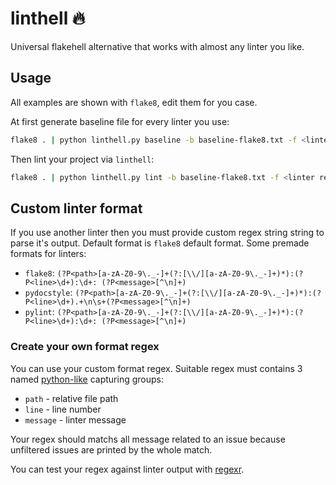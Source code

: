# linthell 🔥
Universal flakehell alternative that works with almost any linter you like.

## Usage
All examples are shown with `flake8`, edit them for you case.

At first generate baseline file for every linter you use:
```bash
flake8 . | python linthell.py baseline -b baseline-flake8.txt -f <linter regex>
```

Then lint your project via `linthell`:
```bash
flake8 . | python linthell.py lint -b baseline-flake8.txt -f <linter regex>
```

## Custom linter format
If you use another linter then you must provide custom regex string
string to parse it's output. Default format is `flake8` default format.
Some premade formats for linters:
- `flake8`: `(?P<path>[a-zA-Z0-9\._-]+(?:[\\/][a-zA-Z0-9\._-]+)*):(?P<line>\d+):\d+: (?P<message>[^\n]+)`
- `pydocstyle`: `(?P<path>[a-zA-Z0-9\._-]+(?:[\\/][a-zA-Z0-9\._-]+)*):(?P<line>\d+).+\n\s+(?P<message>[^\n]+)`
- `pylint`: `(?P<path>[a-zA-Z0-9\._-]+(?:[\\/][a-zA-Z0-9\._-]+)*):(?P<line>\d+):\d+: (?P<message>[^\n]+)`

### Create your own format regex
You can use your custom format regex. Suitable regex must
contains 3 named [python-like](https://docs.python.org/3/howto/regex.html#:~:text=The%20syntax%20for%20a%20named%20group%20is%20one%20of%20the%20Python%2Dspecific%20extensions%3A%20(%3FP%3Cname%3E...).%20name%20is%2C%20obviously%2C%20the%20name%20of%20the%20group) capturing groups: 
- `path` - relative file path 
- `line` - line number
- `message` - linter message

Your regex should matchs all message related to an issue because 
unfiltered issues are printed by the whole match.

You can test your regex against linter output with [regexr](https://regexr.com/).